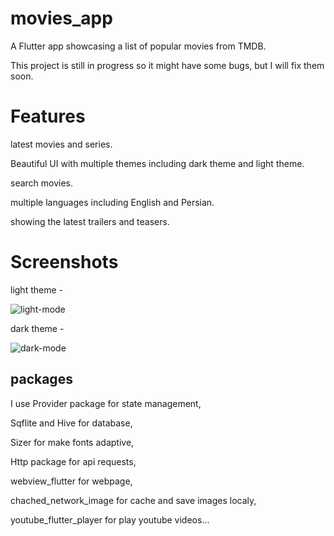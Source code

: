 # movies_app

A Flutter app showcasing a list of popular movies from TMDB.

This project is still in progress so it might have some bugs, but I will fix them soon.


# Features #
latest movies and series.

Beautiful UI with multiple themes including dark theme and light theme.

search movies.

multiple languages including English and Persian.

showing the latest trailers and teasers.


# Screenshots #
light theme -

![light-mode](https://user-images.githubusercontent.com/85636432/121408265-77036580-c975-11eb-8f92-394d697671ac.jpeg)

dark theme -

![dark-mode](https://user-images.githubusercontent.com/85636432/121408767-fd1fac00-c975-11eb-8e87-b469effdc566.jpeg)

## packages ## 

I use Provider package for state management,

Sqflite and Hive for database,

Sizer for make fonts adaptive,

Http package for api requests,

webview_flutter for webpage,

chached_network_image for cache and save images localy,

youtube_flutter_player for play youtube videos...

